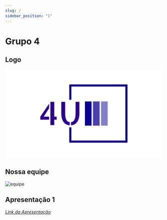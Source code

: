 ```yaml
---
slug: /
sidebar_position: "1"
---
```

# Grupo 4

## Logo

![Logo_do_grupo](../../docs/static/img/logo.png)

## Nossa equipe

![equipe](../../docs/static/img/equipe.png)


## Apresentação 1 

*[Link da Apresentação](https://www.canva.com/design/DAF85Ckz8DI/p-FtudwShip6BgdqTsuDGQ/edit?utm_content=DAF85Ckz8DI&utm_campaign=designshare&utm_medium=link2&utm_source=sharebutton)*